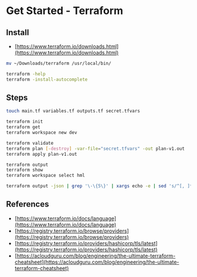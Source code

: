# Get Started - Terraform

## Install
* [https://www.terraform.io/downloads.html](https://www.terraform.io/downloads.html)
```sh
mv ~/Downloads/terraform /usr/local/bin/

terraform -help
terraform -install-autocomplete
```

## Steps
```sh
touch main.tf variables.tf outputs.tf secret.tfvars

terraform init
terraform get
terraform workspace new dev

terraform validate
terraform plan [-destroy] -var-file="secret.tfvars" -out plan-v1.out
terraform apply plan-v1.out

terraform output
terraform show
terraform workspace select hml

terraform output -json | grep '\-\{5\}' | xargs echo -e | sed 's/^[, ]*//'
```

## References
* [https://www.terraform.io/docs/language](https://www.terraform.io/docs/language)
* [https://registry.terraform.io/browse/providers](https://registry.terraform.io/browse/providers)
* [https://registry.terraform.io/providers/hashicorp/tls/latest](https://registry.terraform.io/providers/hashicorp/tls/latest)
* [https://acloudguru.com/blog/engineering/the-ultimate-terraform-cheatsheet](https://acloudguru.com/blog/engineering/the-ultimate-terraform-cheatsheet)
